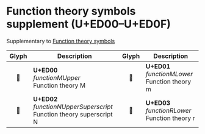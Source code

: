 Function theory symbols supplement (U+ED00–U+ED0F)
==================================================

Supplementary to [Function theory symbols](function-theory-symbols.md)

| **Glyph** | **Description** | **Glyph** | **Description**
| :-------: | --------------- | :-------: | ---------------
|<span class="bravura_large">&#xed00;</span> | **U+ED00**<br/>*functionMUpper*<br/>Function theory M | <span class="bravura_large">&#xed01;</span> | **U+ED01**<br/>*functionMLower*<br/>Function theory m
|<span class="bravura_large">&#xed02;</span> | **U+ED02**<br/>*functionNUpperSuperscript*<br/>Function theory superscript N | <span class="bravura_large">&#xed03;</span> | **U+ED03**<br/>*functionRLower*<br/>Function theory r